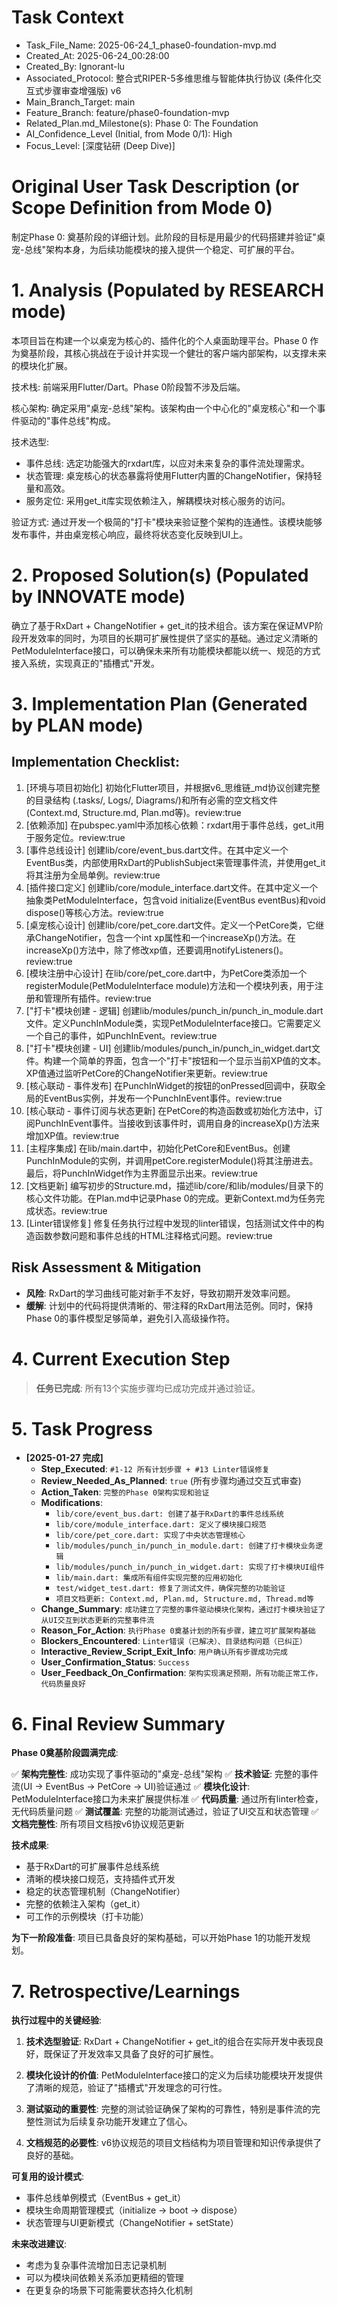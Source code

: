 # Task Context
- Task_File_Name: 2025-06-24_1_phase0-foundation-mvp.md
- Created_At: 2025-06-24_00:28:00
- Created_By: Ignorant-lu
- Associated_Protocol: 整合式RIPER-5多维思维与智能体执行协议 (条件化交互式步骤审查增强版) v6
- Main_Branch_Target: main
- Feature_Branch: feature/phase0-foundation-mvp
- Related_Plan.md_Milestone(s): Phase 0: The Foundation
- AI_Confidence_Level (Initial, from Mode 0/1): High
- Focus_Level: [深度钻研 (Deep Dive)]

# Original User Task Description (or Scope Definition from Mode 0)
制定Phase 0: 奠基阶段的详细计划。此阶段的目标是用最少的代码搭建并验证"桌宠-总线"架构本身，为后续功能模块的接入提供一个稳定、可扩展的平台。

# 1. Analysis (Populated by RESEARCH mode)
本项目旨在构建一个以桌宠为核心的、插件化的个人桌面助理平台。Phase 0 作为奠基阶段，其核心挑战在于设计并实现一个健壮的客户端内部架构，以支撑未来的模块化扩展。

技术栈: 前端采用Flutter/Dart。Phase 0阶段暂不涉及后端。

核心架构: 确定采用"桌宠-总线"架构。该架构由一个中心化的"桌宠核心"和一个事件驱动的"事件总线"构成。

技术选型:
- 事件总线: 选定功能强大的rxdart库，以应对未来复杂的事件流处理需求。
- 状态管理: 桌宠核心的状态暴露将使用Flutter内置的ChangeNotifier，保持轻量和高效。
- 服务定位: 采用get_it库实现依赖注入，解耦模块对核心服务的访问。

验证方式: 通过开发一个极简的"打卡"模块来验证整个架构的连通性。该模块能够发布事件，并由桌宠核心响应，最终将状态变化反映到UI上。

# 2. Proposed Solution(s) (Populated by INNOVATE mode)
确立了基于RxDart + ChangeNotifier + get_it的技术组合。该方案在保证MVP阶段开发效率的同时，为项目的长期可扩展性提供了坚实的基础。通过定义清晰的PetModuleInterface接口，可以确保未来所有功能模块都能以统一、规范的方式接入系统，实现真正的"插槽式"开发。

# 3. Implementation Plan (Generated by PLAN mode)
## Implementation Checklist:
1. [环境与项目初始化] 初始化Flutter项目，并根据v6_思维链_md协议创建完整的目录结构 (.tasks/, Logs/, Diagrams/)和所有必需的空文档文件 (Context.md, Structure.md, Plan.md等)。review:true
2. [依赖添加] 在pubspec.yaml中添加核心依赖：rxdart用于事件总线，get_it用于服务定位。review:true
3. [事件总线设计] 创建lib/core/event_bus.dart文件。在其中定义一个EventBus类，内部使用RxDart的PublishSubject来管理事件流，并使用get_it将其注册为全局单例。review:true
4. [插件接口定义] 创建lib/core/module_interface.dart文件。在其中定义一个抽象类PetModuleInterface，包含void initialize(EventBus eventBus)和void dispose()等核心方法。review:true
5. [桌宠核心设计] 创建lib/core/pet_core.dart文件。定义一个PetCore类，它继承ChangeNotifier，包含一个int xp属性和一个increaseXp()方法。在increaseXp()方法中，除了修改xp值，还要调用notifyListeners()。review:true
6. [模块注册中心设计] 在lib/core/pet_core.dart中，为PetCore类添加一个registerModule(PetModuleInterface module)方法和一个模块列表，用于注册和管理所有插件。review:true
7. ["打卡"模块创建 - 逻辑] 创建lib/modules/punch_in/punch_in_module.dart文件。定义PunchInModule类，实现PetModuleInterface接口。它需要定义一个自己的事件，如PunchInEvent。review:true
8. ["打卡"模块创建 - UI] 创建lib/modules/punch_in/punch_in_widget.dart文件。构建一个简单的界面，包含一个"打卡"按钮和一个显示当前XP值的文本。XP值通过监听PetCore的ChangeNotifier来更新。review:true
9. [核心联动 - 事件发布] 在PunchInWidget的按钮的onPressed回调中，获取全局的EventBus实例，并发布一个PunchInEvent事件。review:true
10. [核心联动 - 事件订阅与状态更新] 在PetCore的构造函数或初始化方法中，订阅PunchInEvent事件。当接收到该事件时，调用自身的increaseXp()方法来增加XP值。review:true
11. [主程序集成] 在lib/main.dart中，初始化PetCore和EventBus。创建PunchInModule的实例，并调用petCore.registerModule()将其注册进去。最后，将PunchInWidget作为主界面显示出来。review:true
12. [文档更新] 编写初步的Structure.md，描述lib/core/和lib/modules/目录下的核心文件功能。在Plan.md中记录Phase 0的完成。更新Context.md为任务完成状态。review:true
13. [Linter错误修复] 修复任务执行过程中发现的linter错误，包括测试文件中的构造函数参数问题和事件总线的HTML注释格式问题。review:true

## Risk Assessment & Mitigation
- **风险**: RxDart的学习曲线可能对新手不友好，导致初期开发效率问题。
- **缓解**: 计划中的代码将提供清晰的、带注释的RxDart用法范例。同时，保持Phase 0的事件模型足够简单，避免引入高级操作符。

# 4. Current Execution Step
> **任务已完成**: 所有13个实施步骤均已成功完成并通过验证。

# 5. Task Progress

* **[2025-01-27 完成]**
    * **Step_Executed**: `#1-12 所有计划步骤 + #13 Linter错误修复`
    * **Review_Needed_As_Planned**: `true` (所有步骤均通过交互式审查)
    * **Action_Taken**: `完整的Phase 0架构实现和验证`
    * **Modifications**:
        * `lib/core/event_bus.dart: 创建了基于RxDart的事件总线系统`
        * `lib/core/module_interface.dart: 定义了模块接口规范`
        * `lib/core/pet_core.dart: 实现了中央状态管理核心`
        * `lib/modules/punch_in/punch_in_module.dart: 创建了打卡模块业务逻辑`
        * `lib/modules/punch_in/punch_in_widget.dart: 实现了打卡模块UI组件`
        * `lib/main.dart: 集成所有组件实现完整的应用初始化`
        * `test/widget_test.dart: 修复了测试文件，确保完整的功能验证`
        * `项目文档更新: Context.md, Plan.md, Structure.md, Thread.md等`
    * **Change_Summary**: `成功建立了完整的事件驱动模块化架构，通过打卡模块验证了从UI交互到状态更新的完整事件流`
    * **Reason_For_Action**: `执行Phase 0奠基计划的所有步骤，建立可扩展架构基础`
    * **Blockers_Encountered**: `Linter错误（已解决）、目录结构问题（已纠正）`
    * **Interactive_Review_Script_Exit_Info**: `用户确认所有步骤成功完成`
    * **User_Confirmation_Status**: `Success`
    * **User_Feedback_On_Confirmation**: `架构实现满足预期，所有功能正常工作，代码质量良好`

# 6. Final Review Summary
**Phase 0奠基阶段圆满完成**:

✅ **架构完整性**: 成功实现了事件驱动的"桌宠-总线"架构
✅ **技术验证**: 完整的事件流(UI → EventBus → PetCore → UI)验证通过
✅ **模块化设计**: PetModuleInterface接口为未来扩展提供标准
✅ **代码质量**: 通过所有linter检查，无代码质量问题
✅ **测试覆盖**: 完整的功能测试通过，验证了UI交互和状态管理
✅ **文档完整性**: 所有项目文档按v6协议规范更新

**技术成果**:
- 基于RxDart的可扩展事件总线系统
- 清晰的模块接口规范，支持插件式开发
- 稳定的状态管理机制（ChangeNotifier）
- 完整的依赖注入架构（get_it）
- 可工作的示例模块（打卡功能）

**为下一阶段准备**:
项目已具备良好的架构基础，可以开始Phase 1的功能开发规划。

# 7. Retrospective/Learnings
**执行过程中的关键经验**:

1. **技术选型验证**: RxDart + ChangeNotifier + get_it的组合在实际开发中表现良好，既保证了开发效率又具备了良好的可扩展性。

2. **模块化设计的价值**: PetModuleInterface接口的定义为后续功能模块开发提供了清晰的规范，验证了"插槽式"开发理念的可行性。

3. **测试驱动的重要性**: 完整的测试验证确保了架构的可靠性，特别是事件流的完整性测试为后续复杂功能开发建立了信心。

4. **文档规范的必要性**: v6协议规范的项目文档结构为项目管理和知识传承提供了良好的基础。

**可复用的设计模式**:
- 事件总线单例模式（EventBus + get_it）
- 模块生命周期管理模式（initialize → boot → dispose）
- 状态管理与UI更新模式（ChangeNotifier + setState）

**未来改进建议**:
- 考虑为复杂事件流增加日志记录机制
- 可以为模块间依赖关系添加更精细的管理
- 在更复杂的场景下可能需要状态持久化机制
